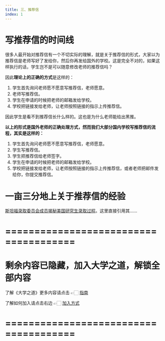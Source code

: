 ```yaml
---
title: 三、推荐信
index: 1
---
```


# 写推荐信的时间线

很多人最开始对推荐信有一个不切实际的理解，就是关于推荐信的形式，大家以为推荐信是老师写好了发给你，然后你再发给国外的学校。这是完全不对的，如果这样执行的话，学生岂不是可以随意修改老师的推荐信吗？

因此**理论上的正确的方式**是这样的：

1. 学生首先询问老师愿不愿意写推荐信，老师愿意。
2. 老师写推荐信。
3. 学生在申请的时候把老师的邮箱发给学校。
4. 学校把链接发给老师，让老师按照链接的指示上传推荐信。

因此学生是看不到推荐信长什么样的。这也是为什么老师能给出黑推。

**以上的形式是国外老师的正确处理方式，然而我们大部分国内学校写推荐信的流程，其实是这样的：**

1. 学生首先询问老师愿不愿意写推荐信，老师愿意。
2. 学生写推荐信。
3. 学生把推荐信给老师签字。
4. 学生在申请的时候把老师的邮箱发给学校。
5. 学校把链接发给老师，让老师按照链接的指示上传推荐信，或者老师把邮件发给你，你提交推荐信。

# 一亩三分地上关于推荐信的经验

[斯坦福录取委员会成员揭秘美国研究生录取过程](https://www.1point3acres.com/bbs/thread-87909-1-1.html)。这里直接引用其……

# ======================================

# 剩余内容已隐藏，加入大学之道，解锁全部内容

了解《大学之道》更多内容请点击 👉🏻 [指南](/pay/daxuezhidao)

了解如何加入请点击右边 👉🏻 [加入方式](/pay/jiaru)

# ======================================